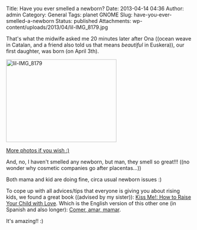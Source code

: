 Title: Have you ever smelled a newborn?
Date: 2013-04-14 04:36
Author: admin
Category: General
Tags: planet GNOME
Slug: have-you-ever-smelled-a-newborn
Status: published
Attachments: wp-content/uploads/2013/04/lil-IMG_8179.jpg

That's what the midwife asked me 20 minutes later after Ona ((ocean weave in Catalan, and a friend also told us that means *beautiful* in Euskera)), our first daughter, was born (on April 3th).

[<img src="./wp-content/uploads/2013/04/lil-IMG_8179-300x225.jpg" class="aligncenter size-medium wp-image-1511" width="300" height="225" alt="lil-IMG_8179" />]({static}wp-content/uploads/2013/04/lil-IMG_8179.jpg)

[More photos if you wish :)](http://casament.badall.net/?p=364 "More photos of Ona and her parents")

And, no, I haven't smelled any newborn, but man, they smell so great!!! ((no wonder why cosmetic companies go after placentas...))

Both mama and kid are doing fine, circa usual newborn issues :)

To cope up with all advices/tips that everyone is giving you about rising kids, we found a great book ((advised by my sister)): [Kiss Me!: How to Raise Your Child with Love](http://www.amazon.com/Kiss-Me-Raise-Your-Child/dp/1780660103 "Book at Amazon"). Which is the English version of this other one (in Spanish and also longer): [Comer, amar, mamar](http://www.casadellibro.com/libro-comer-amar-mamar-guia-de-crianza-natural-contiene-besame-muc-ho-un-regalo-para-toda-la-vida-mi-nino-no-me-come/9788484608202/1484197 "Spanish book").

It's amazing!! :)
